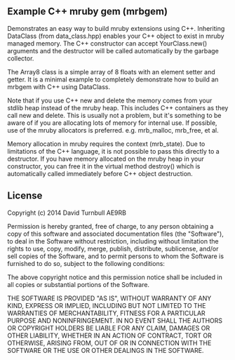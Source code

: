 ## Example C++ mruby gem (mrbgem)

Demonstrates an easy way to build mruby extensions using C++. Inheriting
DataClass (from data_class.hpp) enables your C++ object to exist in mruby
managed memory. The C++ constructor can accept YourClass.new() arguments and
the destructor will be called automatically by the garbage collector.

The Array8 class is a simple array of 8 floats with an element setter and
getter. It is a minimal example to completely demonstrate how to build an
mrbgem with C++ using DataClass.

Note that if you use C++ new and delete the memory comes from your stdlib heap
instead of the mruby heap. This includes C++ containers as they call new and
delete. This is usually not a problem, but it's something to be aware of
if you are allocating lots of memory for internal use. If possible, use of the
mruby allocators is preferred. e.g. mrb_malloc, mrb_free, et al.

Memory allocation in mruby requires the context (mrb_state). Due to
limitations of the C++ language, it is not possible to pass this directly
to a destructor. If you have memory allocated on the mruby heap in your
constructor, you can free it in the virtual method destroy() which is
automatically called immediately before C++ object destruction.

## License

Copyright (c) 2014 David Turnbull AE9RB

Permission is hereby granted, free of charge, to any person obtaining a
copy of this software and associated documentation files (the "Software"),
to deal in the Software without restriction, including without limitation
the rights to use, copy, modify, merge, publish, distribute, sublicense,
and/or sell copies of the Software, and to permit persons to whom the
Software is furnished to do so, subject to the following conditions:

The above copyright notice and this permission notice shall be included in
all copies or substantial portions of the Software.

THE SOFTWARE IS PROVIDED "AS IS", WITHOUT WARRANTY OF ANY KIND, EXPRESS OR
IMPLIED, INCLUDING BUT NOT LIMITED TO THE WARRANTIES OF MERCHANTABILITY,
FITNESS FOR A PARTICULAR PURPOSE AND NONINFRINGEMENT. IN NO EVENT SHALL THE
AUTHORS OR COPYRIGHT HOLDERS BE LIABLE FOR ANY CLAIM, DAMAGES OR OTHER
LIABILITY, WHETHER IN AN ACTION OF CONTRACT, TORT OR OTHERWISE, ARISING
FROM, OUT OF OR IN CONNECTION WITH THE SOFTWARE OR THE USE OR OTHER
DEALINGS IN THE SOFTWARE.
